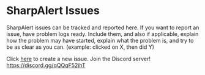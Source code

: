 # SharpAlert Issues
SharpAlert issues can be tracked and reported here. If you want to report an issue, have problem logs ready. Include them, and also if applicable, explain how the problem may have started, explain what the problem is, and try to be as clear as you can. (example: clicked on X, then did Y)

Click [here](https://github.com/BunnyTub/SharpAlert-issues/issues/new) to create a new issue.
Join the Discord server! https://discord.gg/qQQqF52jhT
